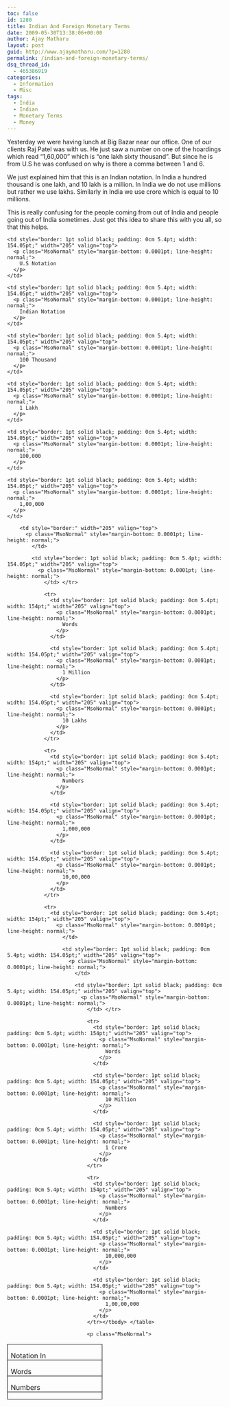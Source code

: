 ```yaml
---
toc: false
id: 1280
title: Indian And Foreign Monetary Terms
date: 2009-05-30T13:38:06+00:00
author: Ajay Matharu
layout: post
guid: http://www.ajaymatharu.com/?p=1280
permalink: /indian-and-foreign-monetary-terms/
dsq_thread_id:
  - 465386919
categories:
  - Information
  - Misc
tags:
  - India
  - Indian
  - Monetary Terms
  - Money
---
```

<p class="MsoNormal">
  Yesterday we were having lunch at Big Bazar near our office. One of our clients Raj Patel was with us. He just saw a number on one of the hoardings which read “1,60,000” which is “one lakh sixty thousand”. But since he is from U.S he was confused on why is there a comma between 1 and 6.
</p>

<p class="MsoNormal">
  We just explained him that this is an Indian notation. In India a hundred thousand is one lakh, and 10 lakh is a million. In India we do not use millions but rather we use lakhs.<span> </span>Similarly in India we use crore which is equal to 10 millions.
</p>

<p class="MsoNormal">
  This is really confusing for the people coming from out of India and people going out of India sometimes. Just got this idea to share this with you all, so that this helps.
</p>

<table class="MsoTableGrid" style="border: medium none; border-collapse: collapse;" border="1" cellspacing="0" cellpadding="0">
  <tr>
    <td style="border: 1pt solid black; padding: 0cm 5.4pt; width: 154pt;" width="205" valign="top">
      <p class="MsoNormal" style="margin-bottom: 0.0001pt; line-height: normal;">
        Notation In
      </p>
    </td>
    
    <td style="border: 1pt solid black; padding: 0cm 5.4pt; width: 154.05pt;" width="205" valign="top">
      <p class="MsoNormal" style="margin-bottom: 0.0001pt; line-height: normal;">
        U.S Notation
      </p>
    </td>
    
    <td style="border: 1pt solid black; padding: 0cm 5.4pt; width: 154.05pt;" width="205" valign="top">
      <p class="MsoNormal" style="margin-bottom: 0.0001pt; line-height: normal;">
        Indian Notation
      </p>
    </td>
  </tr>
  
  <tr>
    <td style="border: 1pt solid black; padding: 0cm 5.4pt; width: 154pt;" width="205" valign="top">
      <p class="MsoNormal" style="margin-bottom: 0.0001pt; line-height: normal;">
        Words
      </p>
    </td>
    
    <td style="border: 1pt solid black; padding: 0cm 5.4pt; width: 154.05pt;" width="205" valign="top">
      <p class="MsoNormal" style="margin-bottom: 0.0001pt; line-height: normal;">
        100 Thousand
      </p>
    </td>
    
    <td style="border: 1pt solid black; padding: 0cm 5.4pt; width: 154.05pt;" width="205" valign="top">
      <p class="MsoNormal" style="margin-bottom: 0.0001pt; line-height: normal;">
        1 Lakh
      </p>
    </td>
  </tr>
  
  <tr>
    <td style="border: 1pt solid black; padding: 0cm 5.4pt; width: 154pt;" width="205" valign="top">
      <p class="MsoNormal" style="margin-bottom: 0.0001pt; line-height: normal;">
        Numbers
      </p>
    </td>
    
    <td style="border: 1pt solid black; padding: 0cm 5.4pt; width: 154.05pt;" width="205" valign="top">
      <p class="MsoNormal" style="margin-bottom: 0.0001pt; line-height: normal;">
        100,000
      </p>
    </td>
    
    <td style="border: 1pt solid black; padding: 0cm 5.4pt; width: 154.05pt;" width="205" valign="top">
      <p class="MsoNormal" style="margin-bottom: 0.0001pt; line-height: normal;">
        1,00,000
      </p>
    </td>
  </tr>
  
  <tr>
    <td style="border: 1pt solid black; padding: 0cm 5.4pt; width: 154pt;" width="205" valign="top">
      <p class="MsoNormal" style="margin-bottom: 0.0001pt; line-height: normal;">
        </td> 
        
        <td style="border:" width="205" valign="top">
          <p class="MsoNormal" style="margin-bottom: 0.0001pt; line-height: normal;">
            </td> 
            
            <td style="border: 1pt solid black; padding: 0cm 5.4pt; width: 154.05pt;" width="205" valign="top">
              <p class="MsoNormal" style="margin-bottom: 0.0001pt; line-height: normal;">
                </td> </tr> 
                
                <tr>
                  <td style="border: 1pt solid black; padding: 0cm 5.4pt; width: 154pt;" width="205" valign="top">
                    <p class="MsoNormal" style="margin-bottom: 0.0001pt; line-height: normal;">
                      Words
                    </p>
                  </td>
                  
                  <td style="border: 1pt solid black; padding: 0cm 5.4pt; width: 154.05pt;" width="205" valign="top">
                    <p class="MsoNormal" style="margin-bottom: 0.0001pt; line-height: normal;">
                      1 Million
                    </p>
                  </td>
                  
                  <td style="border: 1pt solid black; padding: 0cm 5.4pt; width: 154.05pt;" width="205" valign="top">
                    <p class="MsoNormal" style="margin-bottom: 0.0001pt; line-height: normal;">
                      10 Lakhs
                    </p>
                  </td>
                </tr>
                
                <tr>
                  <td style="border: 1pt solid black; padding: 0cm 5.4pt; width: 154pt;" width="205" valign="top">
                    <p class="MsoNormal" style="margin-bottom: 0.0001pt; line-height: normal;">
                      Numbers
                    </p>
                  </td>
                  
                  <td style="border: 1pt solid black; padding: 0cm 5.4pt; width: 154.05pt;" width="205" valign="top">
                    <p class="MsoNormal" style="margin-bottom: 0.0001pt; line-height: normal;">
                      1,000,000
                    </p>
                  </td>
                  
                  <td style="border: 1pt solid black; padding: 0cm 5.4pt; width: 154.05pt;" width="205" valign="top">
                    <p class="MsoNormal" style="margin-bottom: 0.0001pt; line-height: normal;">
                      10,00,000
                    </p>
                  </td>
                </tr>
                
                <tr>
                  <td style="border: 1pt solid black; padding: 0cm 5.4pt; width: 154pt;" width="205" valign="top">
                    <p class="MsoNormal" style="margin-bottom: 0.0001pt; line-height: normal;">
                      </td> 
                      
                      <td style="border: 1pt solid black; padding: 0cm 5.4pt; width: 154.05pt;" width="205" valign="top">
                        <p class="MsoNormal" style="margin-bottom: 0.0001pt; line-height: normal;">
                          </td> 
                          
                          <td style="border: 1pt solid black; padding: 0cm 5.4pt; width: 154.05pt;" width="205" valign="top">
                            <p class="MsoNormal" style="margin-bottom: 0.0001pt; line-height: normal;">
                              </td> </tr> 
                              
                              <tr>
                                <td style="border: 1pt solid black; padding: 0cm 5.4pt; width: 154pt;" width="205" valign="top">
                                  <p class="MsoNormal" style="margin-bottom: 0.0001pt; line-height: normal;">
                                    Words
                                  </p>
                                </td>
                                
                                <td style="border: 1pt solid black; padding: 0cm 5.4pt; width: 154.05pt;" width="205" valign="top">
                                  <p class="MsoNormal" style="margin-bottom: 0.0001pt; line-height: normal;">
                                    10 Million
                                  </p>
                                </td>
                                
                                <td style="border: 1pt solid black; padding: 0cm 5.4pt; width: 154.05pt;" width="205" valign="top">
                                  <p class="MsoNormal" style="margin-bottom: 0.0001pt; line-height: normal;">
                                    1 Crore
                                  </p>
                                </td>
                              </tr>
                              
                              <tr>
                                <td style="border: 1pt solid black; padding: 0cm 5.4pt; width: 154pt;" width="205" valign="top">
                                  <p class="MsoNormal" style="margin-bottom: 0.0001pt; line-height: normal;">
                                    Numbers
                                  </p>
                                </td>
                                
                                <td style="border: 1pt solid black; padding: 0cm 5.4pt; width: 154.05pt;" width="205" valign="top">
                                  <p class="MsoNormal" style="margin-bottom: 0.0001pt; line-height: normal;">
                                    10,000,000
                                  </p>
                                </td>
                                
                                <td style="border: 1pt solid black; padding: 0cm 5.4pt; width: 154.05pt;" width="205" valign="top">
                                  <p class="MsoNormal" style="margin-bottom: 0.0001pt; line-height: normal;">
                                    1,00,00,000
                                  </p>
                                </td>
                              </tr></tbody> </table> 
                              
                              <p class="MsoNormal">
